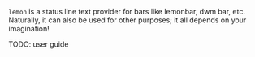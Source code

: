 `lemon` is a status line text provider for bars like lemonbar, dwm bar, etc. Naturally, it can also
be used for other purposes; it all depends on your imagination!

TODO: user guide
